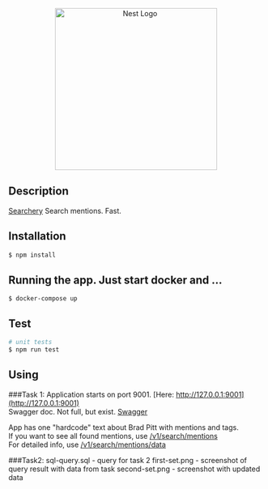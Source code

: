 <p align="center">
  <a href="http://nestjs.com/" target="blank"><img src="https://nestjs.com/img/logo_text.svg" width="320" alt="Nest Logo" /></a>
</p>




## Description

[Searchery](https://github.com/tyku/tag-replacer) Search mentions. Fast.

## Installation

```bash
$ npm install
```

## Running the app. Just start docker and ...

```
$ docker-compose up
```

## Test

```bash
# unit tests
$ npm run test
```
## Using

###Task 1:
Application starts on port 9001. [Here: http://127.0.0.1:9001](http://127.0.0.1:9001) <br/>
Swagger doc. Not full, but exist. [Swagger](http://127.0.0.1:9001/swagger) <br/>

App has one "hardcode" text about Brad Pitt with mentions and tags.<br/>
If you want to see all found mentions, use [/v1/search/mentions](http://127.0.0.1:9001/v1/search) <br/>
For detailed info, use [/v1/search/mentions/data](http://127.0.0.1:9001/v1/search) <br/>

###Task2:
sql-query.sql - query for task 2
first-set.png - screenshot of query result with data from task
second-set.png - screenshot with updated data
